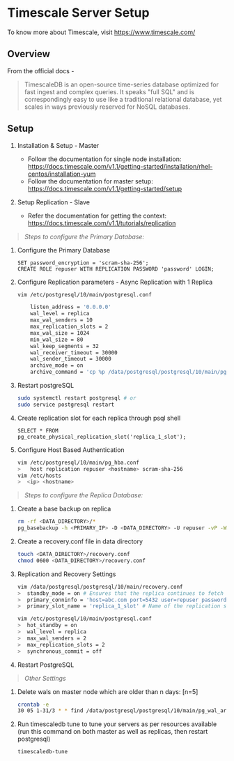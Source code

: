 # Timescale Server Setup
To know more about Timescale, visit https://www.timescale.com/

## Overview

From the official docs -

> TimescaleDB is an open-source time-series database optimized for fast ingest and complex queries. It speaks "full SQL" and is correspondingly easy to use like a traditional relational database, yet scales in ways previously reserved for NoSQL databases.

## Setup

1. Installation & Setup - Master
    * Follow the documentation for single node installation: https://docs.timescale.com/v1.1/getting-started/installation/rhel-centos/installation-yum
    * Follow the documentation for master setup: https://docs.timescale.com/v1.1/getting-started/setup
    
2. Setup Replication - Slave
    * Refer the documentation for getting the context: https://docs.timescale.com/v1.1/tutorials/replication

> *Steps to configure the Primary Database:*

1. Configure the Primary Database
    ```postgresql
    SET password_encryption = 'scram-sha-256';
    CREATE ROLE repuser WITH REPLICATION PASSWORD 'password' LOGIN;
    ``` 
2. Configure Replication parameters - Async Replication with 1 Replica
    ```bash
    vim /etc/postgresql/10/main/postgresql.conf
    
        listen_address = '0.0.0.0'
        wal_level = replica
        max_wal_senders = 10
        max_replication_slots = 2
        max_wal_size = 1024
        min_wal_size = 80
        wal_keep_segments = 32
        wal_receiver_timeout = 30000
        wal_sender_timeout = 30000
        archive_mode = on
        archive_command = 'cp %p /data/postgresql/postgresql/10/main/pg_wal_archive/%f'
    ```
3. Restart postgreSQL
    ```bash
    sudo systemctl restart postgresql # or
    sudo service postgresql restart
    ```
4. Create replication slot for each replica through psql shell
    ```postgresql
    SELECT * FROM pg_create_physical_replication_slot('replica_1_slot');
    ```
5. Configure Host Based Authentication
    ```bash
    vim /etc/postgresql/10/main/pg_hba.conf
    >   host replication repuser <hostname> scram-sha-256
    vim /etc/hosts
    >  <ip> <hostname>
    ```

> *Steps to configure the Replica Database:*
1. Create a base backup on replica
    ```bash
    rm -rf <DATA_DIRECTORY>/*
    pg_basebackup -h <PRIMARY_IP> -D <DATA_DIRECTORY> -U repuser -vP -W
    ```
2. Create a recovery.conf file in data directory
    ```bash
    touch <DATA_DIRECTORY>/recovery.conf
    chmod 0600 <DATA_DIRECTORY>/recovery.conf
    ```
3. Replication and Recovery Settings
    ```bash
    vim /data/postgresql/postgresql/10/main/recovery.conf
    >  standby_mode = on # Ensures that the replica continues to fetch WAL records from the primary
    >  primary_conninfo = 'host=abc.com port=5432 user=repuser password=password application_name=r1'
    >  primary_slot_name = 'replica_1_slot' # Name of the replication slot we created on the master
    
    vim /etc/postgresql/10/main/postgresql.conf
    >  hot_standby = on
    >  wal_level = replica
    >  max_wal_senders = 2
    >  max_replication_slots = 2
    >  synchronous_commit = off
    ```
4. Restart PostgreSQL


> *Other Settings*
1. Delete wals on master node which are older than n days: [n=5]
    ```bash
    crontab -e
    30 05 1-31/3 * * find /data/postgresql/postgresql/10/main/pg_wal_archive -mtime +3 -delete
    ```
2. Run timescaledb tune to tune your servers as per resources available (run this command on both master as well as replicas, then restart postgresql)
    ```bash
    timescaledb-tune
    ```